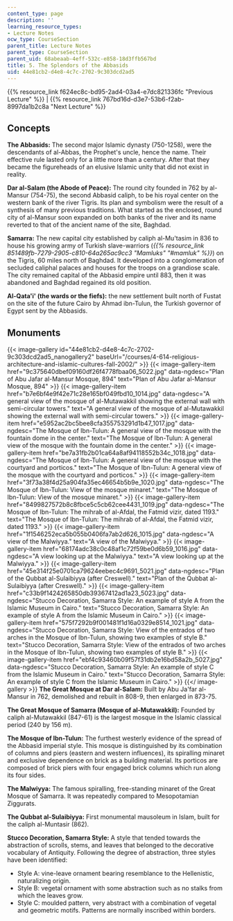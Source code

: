 ```yaml
---
content_type: page
description: ''
learning_resource_types:
- Lecture Notes
ocw_type: CourseSection
parent_title: Lecture Notes
parent_type: CourseSection
parent_uid: 68abeaab-4eff-532c-e858-18d3ffb567bd
title: 5. The Splendors of the Abbasids
uid: 44e81cb2-d4e8-4c7c-2702-9c303dcd2ad5
---
```


{{% resource_link f624ec8c-bd95-2ad4-03a4-e7dc821336fc "Previous Lecture" %}} | {{% resource_link 767bd16d-d3e7-53b6-f2ab-8997da1b2c8a "Next Lecture" %}}

Concepts
--------

**The Abbasids:** The second major Islamic dynasty (750-1258), were the descendants of al-Abbas, the Prophet's uncle, hence the name. Their effective rule lasted only for a little more than a century. After that they became the figureheads of an elusive Islamic unity that did not exist in reality.

**Dar al-Salam (the Abode of Peace):** The round city founded in 762 by al-Mansur (754-75), the second Abbasid caliph, to be his royal center on the western bank of the river Tigris. Its plan and symbolism were the result of a synthesis of many previous traditions. What started as the enclosed, round city of al-Mansur soon expanded on both banks of the river and its name reverted to that of the ancient name of the site, Baghdad.

**Samarra:** The new capital city established by caliph al-Mu'tasim in 836 to house his growing army of Turkish slave-warriors (_{{% resource_link 851489fb-7279-2905-c810-64a265ac9cc3 "Mamluks" "#mamluk" %}}_) on the Tigris, 60 miles north of Baghdad. It developed into a conglomeration of secluded caliphal palaces and houses for the troops on a grandiose scale. The city remained capital of the Abbasid empire until 883, then it was abandoned and Baghdad regained its old position.

**Al-Qata'i' (the wards or the fiefs):** the new settlement built north of Fustat on the site of the future Cairo by Ahmad ibn-Tulun, the Turkish governor of Egypt sent by the Abbasids.

Monuments
---------
{{< image-gallery id="44e81cb2-d4e8-4c7c-2702-9c303dcd2ad5_nanogallery2" baseUrl="/courses/4-614-religious-architecture-and-islamic-cultures-fall-2002/" >}}
{{< image-gallery-item href="9c375640dbef09160df26f4778fbaa06_5022.jpg" data-ngdesc="Plan of Abu Jafar al-Mansur Mosque, 894" text="Plan of Abu Jafar al-Mansur Mosque, 894" >}}
{{< image-gallery-item href="b7e6bf4e9f42e71c28e165bf049fbd10_1014.jpg" data-ngdesc="A general view of the mosque of al-Mutawakkil showing the external wall with semi-circular towers." text="A general view of the mosque of al-Mutawakkil showing the external wall with semi-circular towers." >}}
{{< image-gallery-item href="e5952ac2bc5bee8cfa355753291d1b47_1017.jpg" data-ngdesc="The Mosque of Ibn-Tulun: A general view of the mosque with the fountain dome in the center." text="The Mosque of Ibn-Tulun: A general view of the mosque with the fountain dome in the center." >}}
{{< image-gallery-item href="be7a31fb2b01ca64a8af94118552b34c_1018.jpg" data-ngdesc="The Mosque of Ibn-Tulun: A general view of the mosque with the courtyard and porticos." text="The Mosque of Ibn-Tulun: A general view of the mosque with the courtyard and porticos." >}}
{{< image-gallery-item href="3f73a38f4d25a904fa35ec46654b5b9e_1020.jpg" data-ngdesc="The Mosque of Ibn-Tulun: View of the mosque minaret." text="The Mosque of Ibn-Tulun: View of the mosque minaret." >}}
{{< image-gallery-item href="8499827572b8c8fbce5c5cb62cee4431_1019.jpg" data-ngdesc="The Mosque of Ibn-Tulun: The mihrab of al-Afdal, the Fatmid vizir, dated 1193." text="The Mosque of Ibn-Tulun: The mihrab of al-Afdal, the Fatmid vizir, dated 1193." >}}
{{< image-gallery-item href="1f1546252eca5b055b0406fa7ab2d626_1015.jpg" data-ngdesc="A view of the Malwiyya." text="A view of the Malwiyya." >}}
{{< image-gallery-item href="68174adc38c0c48af1c72f59be0d6b59_1016.jpg" data-ngdesc="A view looking up at the Malwiyya." text="A view looking up at the Malwiyya." >}}
{{< image-gallery-item href="45e314f25e0701ca79624eebec4c9691_5021.jpg" data-ngdesc="Plan of the Qubbat al-Sulaibiyya (after Creswell)." text="Plan of the Qubbat al-Sulaibiyya (after Creswell)." >}}
{{< image-gallery-item href="c33b9f1424265850db39367412ad1a23_5023.jpg" data-ngdesc="Stucco Decoration, Samarra Style: An example of style A from the Islamic Museum in Cairo." text="Stucco Decoration, Samarra Style: An example of style A from the Islamic Museum in Cairo." >}}
{{< image-gallery-item href="575f7292b9f001481f1d16a0329e8514_1021.jpg" data-ngdesc="Stucco Decoration, Samarra Style: View of the entrados of two arches in the Mosque of Ibn-Tulun, showing two examples of style B." text="Stucco Decoration, Samarra Style: View of the entrados of two arches in the Mosque of Ibn-Tulun, showing two examples of style B." >}}
{{< image-gallery-item href="ebf4c93460b09f57f31db2e16bd58a2b_5027.jpg" data-ngdesc="Stucco Decoration, Samarra Style: An example of style C from the Islamic Museum in Cairo." text="Stucco Decoration, Samarra Style: An example of style C from the Islamic Museum in Cairo." >}}
{{</ image-gallery >}}
**The Great Mosque at Dar al-Salam:** Built by Abu Ja'far al-Mansur in 762, demolished and rebuilt in 808-9, then enlarged in 873-75.

**The Great Mosque of Samarra (Mosque of al-Mutawakkil):** Founded by caliph al-Mutawakkil (847-61) is the largest mosque in the Islamic classical period (240 by 156 m).

**The Mosque of Ibn-Tulun:** The furthest westerly evidence of the spread of the Abbasid imperial style. This mosque is distinguished by its combination of columns and piers (eastern and western influences), its spiralling minaret and exclusive dependence on brick as a building material. Its porticos are composed of brick piers with four engaged brick columns which run along its four sides.

**The Malwiyya:** The famous spiralling, free-standing minaret of the Great Mosque of Samarra. It was repeatedly compared to Mesopotamian Ziggurats.

**The Qubbat al-Sulaibiyya:** First monumental mausoleum in Islam, built for the caliph al-Muntasir (862).

**Stucco Decoration, Samarra Style:** A style that tended towards the abstraction of scrolls, stems, and leaves that belonged to the decorative vocabulary of Antiquity. Following the degree of abstraction, three styles have been identified:

*   Style A: vine-leave ornament bearing resemblance to the Hellenistic, naturalizing origin.
*   Style B: vegetal ornament with some abstraction such as no stalks from which the leaves grow.
*   Style C: moulded pattern, very abstract with a combination of vegetal and geometric motifs. Patterns are normally inscribed within borders.